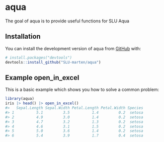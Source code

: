 
<!-- README.md is generated from README.Rmd. Please edit that file -->

# aqua

<!-- badges: start -->
<!-- badges: end -->

The goal of aqua is to provide useful functions for SLU Aqua

## Installation

You can install the development version of aqua from
[GitHub](https://github.com/) with:

``` r
# install.packages("devtools")
devtools::install_github("SLU-marten/aqua")
```

## Example open_in_excel

This is a basic example which shows you how to solve a common problem:

``` r
library(aqua)
iris |> head() |> open_in_excel()
#>   Sepal.Length Sepal.Width Petal.Length Petal.Width Species
#> 1          5.1         3.5          1.4         0.2  setosa
#> 2          4.9         3.0          1.4         0.2  setosa
#> 3          4.7         3.2          1.3         0.2  setosa
#> 4          4.6         3.1          1.5         0.2  setosa
#> 5          5.0         3.6          1.4         0.2  setosa
#> 6          5.4         3.9          1.7         0.4  setosa
```
